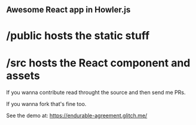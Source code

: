 ## Awesome React app in Howler.js

# /public hosts the static stuff
# /src hosts the React component and assets

If you wanna contribute read throught the source and then send me PRs. 

If you wanna fork that's fine too.

See the demo at: https://endurable-agreement.glitch.me/